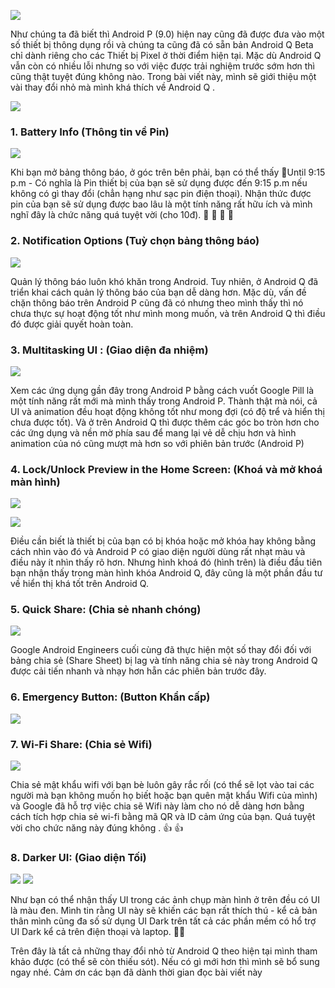 ![](https://images.viblo.asia/22bbccbe-7816-4295-a309-f4ef7bee703e.gif)

Như chúng ta đã biết thì Android P (9.0) hiện nay  cũng đã được đưa vào một số thiết bị thông dụng rồi và chúng ta cũng đã có sẵn bản Android Q Beta chỉ dành riêng cho các Thiết bị Pixel ở thời điểm hiện tại. Mặc dù Android Q vẫn còn có nhiều lỗi nhưng so với việc được trải nghiệm trước sớm hơn thì cũng thật tuyệt đúng không nào. Trong bài viết này, mình sẽ giới thiệu một vài thay đổi nhỏ mà mình khá thích về Android Q .

![](https://images.viblo.asia/d6b8a143-3c86-40e5-beac-02e592679ea1.jpg)

### 1. Battery Info (Thông tin về Pin)

![](https://images.viblo.asia/f9442086-7f8c-48d4-bddd-8c7a04d819c2.png)

Khi bạn mở bảng thông báo, ở góc trên bên phải, bạn có thể thấy 🔋Until 9:15 p.m - Có nghĩa là Pin thiết bị của bạn sẽ sử dụng được đến 9:15 p.m nếu không có gì thay đổi (chẳn hạng như sạc pin điện thoại). Nhận thức được pin của bạn sẽ sử dụng được bao lâu là một tính năng rất hữu ích và mình nghĩ đây là chức năng quá tuyệt vời (cho 10đ).  :100: :100: :100: :100:

### 2. Notification Options (Tuỳ chọn bảng thông báo)

![](https://images.viblo.asia/01626cd3-c673-40f1-b8ba-cceeea89ba8e.png)

Quản lý thông báo luôn khó khăn trong Android. Tuy nhiên, ở Android Q đã triển khai cách quản lý thông báo của bạn dễ dàng hơn. Mặc dù, vấn đề chặn thông báo trên Android P cũng đã có nhưng theo mình thấy thì nó chưa thực sự hoạt động tốt như mình mong muốn, và trên Android Q thì điều đó được giải quyết hoàn toàn.

### 3. Multitasking UI : (Giao diện đa nhiệm)

![](https://images.viblo.asia/d66aa54f-a0b8-417a-9c17-1f640c375e54.png)

Xem các ứng dụng gần đây trong Android P bằng cách vuốt Google Pill là một tính năng rất mới mà mình thấy trong Android P. Thành thật mà nói, cả UI và animation đều hoạt động không tốt như mong đợi (có độ trể và hiển thị chưa được tốt). Và ở trên Android Q thì được thêm các góc bo tròn hơn cho các ứng dụng và nền mờ phía sau để mang lại vẻ dễ chịu hơn và hình animation của nó cũng mượt mà hơn so với phiên bản trước (Android P)

### 4. Lock/Unlock Preview in the Home Screen: (Khoá và mở khoá màn hình)

![](https://images.viblo.asia/a73e0f06-c7b5-4b65-9b81-552bf7a68f42.png)

![](https://images.viblo.asia/66adfe98-a8ba-4485-aaed-09f6341a6f7a.png)

Điều cần biết là thiết bị của bạn có bị khóa hoặc mở khóa hay không bằng cách nhìn vào đó và Android P có giao diện người dùng rất nhạt màu và điều này ít nhìn thấy rõ hơn. Nhưng hình khoá đó (hình trên) là điều đầu tiên bạn nhận thấy trong màn hình khóa Android Q, đây cũng là một phần đầu tư về hiển thị khá tốt trên Android Q.

### 5. Quick Share: (Chia sẻ nhanh chóng)

![](https://images.viblo.asia/24769bf1-35bf-46b1-8a36-ea94406546ad.png)

Google Android Engineers cuối cùng đã thực hiện một số thay đổi đối với bảng chia sẻ (Share Sheet) bị lag và tính năng chia sẻ này trong Android Q được cải tiến nhanh và nhạy hơn hẵn các phiên bản trước đây.

### 6. Emergency Button: (Button Khẩn cấp)

![](https://images.viblo.asia/f134656f-b271-4daf-92f3-95b7c1bfeea0.png)

### 7. Wi-Fi Share: (Chia sẻ Wifi)

![](https://images.viblo.asia/b49e330f-4829-4cc7-93e6-9085447e08e1.png)

Chia sẻ mật khẩu wifi với bạn bè luôn gây rắc rối (có thể sẽ lọt vào tai các người mà bạn không muốn họ biết hoặc bạn quên mật khẩu Wifi của mình) và Google đã hỗ trợ việc chia sẽ Wifi này làm cho nó dễ dàng hơn bằng cách tích hợp chia sẻ wi-fi bằng mã QR và ID cảm ứng của bạn. Quá tuyệt vời cho chức năng này đúng không . :+1: :+1:

### 8. Darker UI: (Giao diện Tối)

![](https://images.viblo.asia/ebf90574-a20a-4b53-b8c6-366667b2e545.jpg)
![](https://images.viblo.asia/49557f6b-decf-4008-b01a-bc88e38986f7.jpg)

Như bạn có thể nhận thấy UI trong các ảnh chụp màn hình ở trên đều có UI là màu đen. Mình tin rằng UI này sẽ khiến các bạn rất thích thú - kể cả bản thân mình cũng đa số sử dụng UI Dark trên tất cả các phần mềm có hổ trợ UI Dark kể cả trên điện thoại và laptop. :100::100:


Trên đây là tất cả những thay đổi nhỏ từ Android Q theo hiện tại mình tham khảo được (có thể sẽ còn thiếu sót). Nếu có gì mới hơn thì mình sẽ bổ sung ngay nhé. Cảm ơn các bạn đã dành thời gian đọc bài viết này